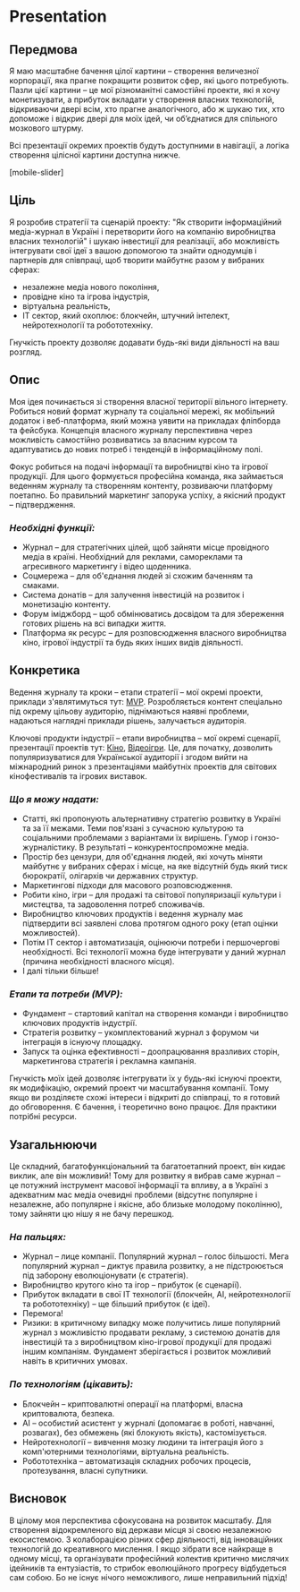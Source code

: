 # Presentation

## **Передмова**

Я маю масштабне бачення цілої картини – створення величезної корпорації, яка прагне покращити розвиток сфер, які цього потребують. Пазли цієї картини – це мої різноманітні самостійні проекти, які я хочу монетизувати, а прибуток вкладати у створення власних технологій, відкриваючи двері всім, хто прагне аналогічного, або ж шукаю тих, хто допоможе і відкриє двері для моїх ідей, чи об’єднатися для спільного мозкового штурму.

Всі презентації окремих проектів будуть доступними в навігації, а логіка створення цілісної картини доступна нижче.

[mobile-slider]

## **Ціль**

Я розробив стратегії та сценарій проекту: "Як створити інформаційний медіа-журнал в Україні і перетворити його на компанію виробництва власних технологій" і шукаю інвестиції для реалізації, або можливість інтегрувати свої ідеї з вашою допомогою та знайти однодумців і партнерів для співпраці, щоб творити майбутнє разом у вибраних сферах:

- незалежне медіа нового покоління,
- провідне кіно та ігрова індустрія,
- віртуальна реальність,
- IT сектор, який охоплює: блокчейн, штучний інтелект, нейротехнології та робототехніку.

Гнучкість проекту дозволяє додавати будь-які види діяльності на ваш розгляд.

## **Опис**

Моя ідея починається зі створення власної території вільного інтернету. Робиться новий формат журналу та соціальної мережі, як мобільний додаток і веб-платформа, який можна уявити на прикладах фліпборда та фейсбука. Концепція власного журналу перспективна через можливість самостійно розвиватись за власним курсом та адаптуватись до нових потреб і тенденцій в інформаційному полі.

Фокус робиться на подачі інформації та виробництві кіно та ігрової продукції. Для цього формується професійна команда, яка займається веденням журналу та створенням контенту, розвиваючи платформу поетапно. Бо правильний маркетинг запорука успіху, а якісний продукт – підтвердження.

### ***Необхідні функції:***

- Журнал – для стратегічних цілей, щоб зайняти місце провідного медіа в країні. Необхідний для реклами, самореклами та агресивного маркетингу і відео щоденника.
- Соцмережа – для об'єднання людей зі схожим баченням та смаками.
- Система донатів – для залучення інвестицій на розвиток і монетизацію контенту.
- Форум іміджборд – щоб обмінюватись досвідом та для збереження готових рішень на всі випадки життя.
- Платформа як ресурс – для розповсюдження власного виробництва кіно, ігрової індустрії та будь яких інших видів діяльності.

## **Конкретика**

Ведення журналу та кроки – етапи стратегії – мої окремі проекти, приклади з'являтимуться тут: [MVP](/mvp). Розробляється контент спеціально під окрему цільову аудиторію, піднімаються наявні проблеми, надаються наглядні приклади рішень, залучається аудиторія.

Ключові продукти індустрії – етапи виробництва – мої окремі сценарії, презентації проектів тут: [Кіно](/films), [Відеоігри](/games). Це, для початку, дозволить популяризуватися для Української аудиторії і згодом вийти на міжнародний ринок з презентаціями майбутніх проектів для світових кінофестивалів та ігрових виставок.

### ***Що я можу надати:***

- Статті, які пропонують альтернативну стратегію розвитку в Україні та за її межами. Теми пов'язані з сучасною культурою та соціальними проблемами з варіантами їх вирішень. Гумор і гонзо-журналістику. В результаті – конкурентоспроможне медіа.
- Простір без цензури, для об'єднання людей, які хочуть міняти майбутнє у вибраних сферах і місце, на яке відсутній будь який тиск бюрократії, олігархів чи державних структур.
- Маркетингові підходи для масового розповсюдження.
- Робити кіно, ігри – для продажі та світової популяризації культури і мистецтва, та задоволення потреб споживачів.
- Виробництво ключових продуктів і ведення журналу має підтвердити всі заявлені слова протягом одного року (етап оцінки можливостей).
- Потім IT сектор і автоматизація, оцінюючи потреби і першочергові необхідності. Всі технології можна буде інтегрувати у даний журнал (причина необхідності власного місця).
- І далі тільки більше!

### ***Етапи та потреби (MVP):***

- Фундамент – стартовий капітал на створення команди і виробництво ключових продуктів індустрії.
- Стратегія розвитку – укомплектований журнал з форумом чи інтеграція в існуючу площадку.
- Запуск та оцінка ефективності – доопрацювання вразливих сторін, маркетингова стратегія і рекламна кампанія.

Гнучкість моїх ідей дозволяє інтегрувати їх у будь-які існуючі проекти, як модифікацію, окремий проект чи масштабування компанії. Тому якщо ви розділяєте схожі інтереси і відкриті до співпраці, то я готовий до обговорення. Є бачення, і теоретично воно працює. Для практики потрібні ресурси.

## **Узагальнюючи**

Це складний, багатофункціональний та багатоетапний проект, він кидає виклик, але він можливий! Тому для розвитку я вибрав саме журнал – це потужний інструмент масової інформації та впливу, а в Україні з адекватним мас медіа очевидні проблеми (відсутнє популярне і незалежне, або популярне і якісне, або близьке молодому поколінню), тому зайняти цю нішу я не бачу перешкод.

### ***На пальцях:***

- Журнал – лице компанії. Популярний журнал – голос більшості. Мега популярний журнал – диктує правила розвитку, а не підстроюється під заборону еволюціонувати (є стратегія).
- Виробництво крутого кіно та ігор – прибуток (є сценарії).
- Прибуток вкладати в свої IT технології (блокчейн, AI, нейротехнології та робототехніку) – ще більший прибуток (є ідеї).
- Перемога!
- Ризики: в критичному випадку може получитись лише популярний журнал з можливістю продавати рекламу, з системою донатів для інвестицій та з виробництвом кіно-ігрової продукції для продажі іншим компаніям. Фундамент зберігається і розвиток можливий навіть в критичних умовах.

### ***По технологіям (цікавить):***

- Блокчейн – криптовалютні операції на платформі, власна криптовалюта, безпека.
- AI – особистий асистент у журналі (допомагає в роботі, навчанні, розвагах), без обмежень (які блокують якість), кастомізується.
- Нейротехнології – вивчення мозку людини та інтеграція його з комп'ютерними технологіями, віртуальна реальність.
- Робототехніка – автоматизація складних робочих процесів, протезування, власні супутники.

## **Висновок**

В цілому моя перспектива сфокусована на розвиток масштабу. Для створення відокремленого від держави місця зі своєю незалежною екосистемою. З колаборацією різних сфер діяльності, від інноваційних технологій до креативного мислення. І якщо зібрати все найкраще в одному місці, та організувати професійний колектив критично мислячих ідейників та ентузіастів, то стрибок еволюційного прогресу відбудеться сам собою. Бо не існує нічого неможливого, лише неправильний підхід!